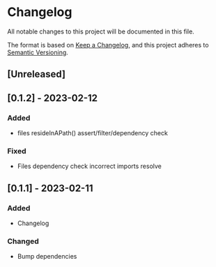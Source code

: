# Changelog

All notable changes to this project will be documented in this file.

The format is based on [Keep a Changelog](https://keepachangelog.com/en/1.0.0/), and this project
adheres to [Semantic Versioning](https://semver.org/spec/v2.0.0.html).

## [Unreleased]

## [0.1.2] - 2023-02-12

### Added

- files resideInAPath() assert/filter/dependency check

### Fixed

- Files dependency check incorrect imports resolve

## [0.1.1] - 2023-02-11

### Added

- Changelog

### Changed

- Bump dependencies
